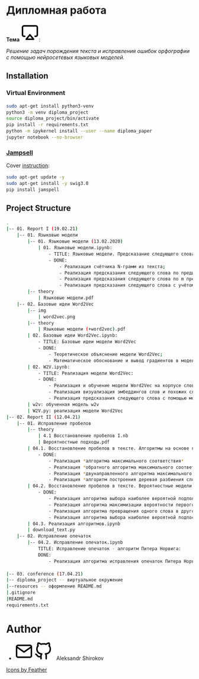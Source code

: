 # Дипломная работа

**Тема** ![icon][theme]: 

*Решение задач порождения текста и исправления ошибок орфографии с помощью нейросетевых языковых моделей.*

## Installation

### Virtual Environment

```bash
sudo apt-get install python3-venv
python3 -m venv diploma_project
source diploma_project/bin/activate
pip install -r requirements.txt
python -m ipykernel install --user --name diploma_paper
jupyter notebook --no-browser
```
### [Jampsell](https://github.com/bakwc/JamSpell)

Cover [instruction](https://zoomadmin.com/HowToInstall/UbuntuPackage/swig3.0):

```bash
sudo apt-get update -y
sudo apt-get install -y swig3.0
pip install jamspell
```

## Project Structure

```bash
.
|-- 01. Report I (19.02.21)
    |-- 01. Языковые модели
        |-- 01. Языковые модели (13.02.2020)
            | 01. Языковые модели.ipynb:
                - TITLE: Языковые модели. Предсказание следующего слова
                - DONE:
                    - Реализация счётчика N-грамм из текста;
                    - Реализация предсказания следующего слова по предыдущему слову;
                    - Реализация предсказания следующего слова по m предыдущих слов;
                    - Реализация предсказания следующего слова с учётом порядка предшествующих слов путём оценки расстояния до каждого из предшествующих слов;
        |-- theory
            | Языковые модели.pdf
    |-- 02. Базовые идеи Word2Vec
        |-- img
            | word2vec.png
        |-- theory
            | Языковые модели (+word2vec).pdf
        | 02. Базовые идеи Word2Vec.ipynb:
            - TITLE: Базовые идеи модели Word2Vec
            - DONE:
                - Теоретическое объяснение модели Word2Vec;
                - Математическое обоснование и вывод градиентов в модели Word2Vec
        | 02. W2V.ipynb:
            - TITLE: Реализация модели Word2Vec:
            - DONE:
                - Реализация и обучение модели Word2Vec на корпусе слов;
                - Реализация визуализация эмбеддингов слов и похожих слов;
                - Реализация предсказания следующего слова с помощью модели Word2Vec
        | w2v: обученная модель w2v
        | W2V.py: реализация модели Word2Vec
|-- 02. Report II (12.04.21)
    |-- 01. Исправление пробелов
        |-- theory
            | 4.1 Восстановление пробелов I.nb
            | Вероятностные подходы.pdf
        | 04.1. Восстановление пробелов в тексте. Алгоритмы на основе корпуса слов.ipynb:
            - DONE:
                - Реализация *алгоритма максимального соответствия*
                - Реализация *обратного алгоритма максимального соответствия*
                - Реализация *двунаправленного алгоритма максимального соответствия*
                - Реализация *алгоритм построения деревая разбиения слова с возможностью выбора подходящего разбиения с наименьшем количеством слов*;
        | 04.2. Восстановление пробелов в тексте. Вероятностные модели.ipynb
            - DONE:
                - Реализация алгоритма выбора наиболее вероятной подполследовательности с применением сглаживания Лапласа
                - Реализация алгоритма максимизации вероятности первого встречаемого слова + лучшее разбиение оставшихся букв с применением мемоизации
                - Реализация алгоритма превращения одного слова в другое с помощью динамического программирования
                - Реализация алгоритма выбора наиболее вероятной подпоследовательности с помощью перемножения вероятностей биграмм
        | 04.3. Реализация алгоритмов.ipynb
        | download_text.py
    |-- 02. Исправление опечаток
        |-- 04.2. Исправление опечаток.ipynb
            TITLE: Исправление опечаток - алгоритм Питера Норвига:
            DONE:
                - Реализация алгоритма исправления опечаток Питера Норвига, основанного на расстоянии Левенштейна

|-- 03. conference (17.04.21)
|-- diploma_project -- виртуальное окружение
|--resources -- оформление README.md
|.gitignore
|README.md
requirements.txt
```



Author
=======

* [![icon][mail]](mailto:improfeo@yandex.ru)
  [![icon][github]](https://github.com/aptmess) 
  &nbsp; Aleksandr Shirokov
  
<a href="https://feathericons.com/">Icons by Feather</a>

[mail]: resources/mail.svg
[github]: resources/github.svg
[theme]: resources/airplay.svg